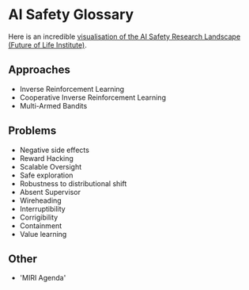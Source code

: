 # AI Safety Glossary

Here is an incredible [visualisation of the AI Safety Research Landscape (Future of Life Institute)](https://futureoflife.org/landscape/).

## Approaches

- Inverse Reinforcement Learning
- Cooperative Inverse Reinforcement Learning
- Multi-Armed Bandits

## Problems
- Negative side effects
- Reward Hacking
- Scalable Oversight
- Safe exploration
- Robustness to distributional shift
- Absent Supervisor
- Wireheading
- Interruptibility
- Corrigibility
- Containment
- Value learning

## Other
- 'MIRI Agenda'
